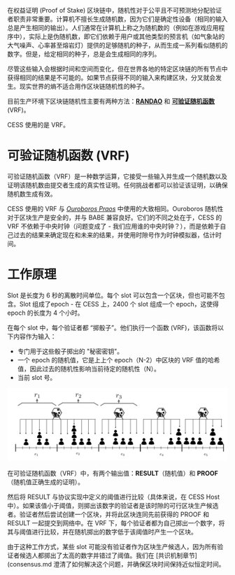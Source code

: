 在权益证明 (Proof of Stake) 区块链中，随机性对于公平且不可预测地分配验证者职责非常重要。计算机不擅长生成随机数，因为它们是确定性设备（相同的输入总是产生相同的输出）。人们通常在计算机上称之为随机数的（例如在游戏应用程序中），实际上是伪随机数，即它们依赖于用户或其他类型的预言机（如气象站的大气噪声、心率甚至熔岩灯）提供的足够随机的种子，从而生成一系列看似随机的数字。但是，给定相同的种子，总是会生成相同的序列。

尽管这些输入会根据时间和空间而变化，但在世界各地的特定区块链的所有节点中获得相同的结果是不可能的。如果节点获得不同的输入来构建区块，分叉就会发生。现实世界的熵不适合用作区块链随机性的种子。

目前生产环境下区块链随机性主要有两种方法：[**RANDAO**](https://github.com/randao/randao#solutions) 和 [**可验证随机函数**](https://en.wikipedia.org/wiki/Verifiable_random_function) (VRF)。

CESS 使用的是 VRF。

# 可验证随机函数 (VRF)

可验证随机函数（VRF）是一种数学运算，它接受一些输入并生成一个随机数以及证明该随机数由提交者生成的真实性证明。任何挑战者都可以验证该证明，以确保随机数生成有效。

CESS 使用的 VRF 与 [*Ouroboros Praos*](https://eprint.iacr.org/2017/573.pdf) 中使用的大致相同。Ouroboros 随机性对于区块生产是安全的，并与 BABE 兼容良好。它们的不同之处在于，CESS 的 VRF 不依赖于中央时钟（问题变成了 - 我们应用谁的中央时钟？），而是依赖于自己过去的结果来确定现在和未来的结果，并使用时隙号作为时钟模拟器，估计时间。

# 工作原理

Slot 是长度为 6 秒的离散时间单位。每个 slot 可以包含一个区块，但也可能不包含。Slot 组成了epoch - 在 CESS 上，2400 个 slot 组成一个 epoch，这使得 epoch 的长度为 4 个小时。

在每个 slot 中，每个验证者都 “掷骰子”。他们执行一个函数 (VRF)，该函数将以下内容作为输入：

- 专门用于这些骰子掷出的 "秘密密钥"。
- 一个 epoch 的随机值，它是上上个 epoch（N-2）中区块的 VRF 值的哈希值，因此过去的随机性影响当前待定的随机性（N）。
- 当前 slot 号。

![VRF 解说](../../assets/concepts/blockchain-core/vrf.png)

在可验证随机函数（VRF）中，有两个输出值：**RESULT**（随机值）和 **PROOF**（随机值正确生成的证明）。

然后将 RESULT 与协议实现中定义的阈值进行比较（具体来说，在 CESS Host 中）。如果该值小于阈值，则掷出该数字的验证者是该时隙的可行区块生产候选者。验证者然后尝试创建一个区块，并将此区块连同先前获得的 PROOF 和 RESULT 一起提交到网络中。在 VRF 下，每个验证者都为自己掷出一个数字，将其与阈值进行比较，并在随机掷出的数字低于该阈值时产生一个区块。

由于这种工作方式，某些 slot 可能没有验证者作为区块生产候选人，因为所有验证者候选人都掷出了太高的数字并错过了阈值。我们在 [共识机制章节](consensus.md 澄清了如何解决这个问题，并确保区块时间保持近似恒定时间。
